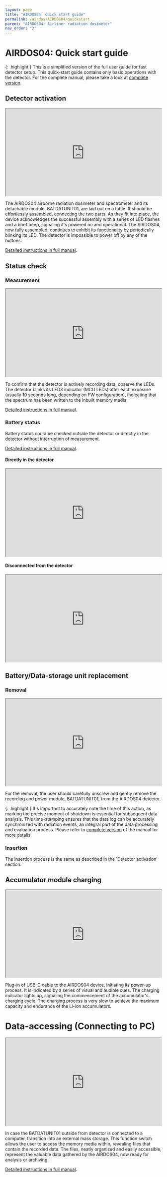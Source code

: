 ```yaml
---
layout: page
title: "AIRDOS04: Quick start guide"
permalink: /airdos/AIRDOS04/quickstart
parent: "AIRDOS04: Airliner radiation dosimeter"
nav_order: "2"
---
```


# AIRDOS04: Quick start guide

{: .highlight }
This is a simplified version of the full user guide for fast detector setup. This quick-start guide contains only basic operations with the detector. For the complete manual, please take a look at [complete version](./manual).


## Detector activation

 <div style="width:100%; padding-top: 56.25%;position: relative;overflow: hidden;">
   <iframe style="width: 100%;height: 100%;position: absolute;top: 0;left: 0;" src="https://www.youtube.com/embed/5E_j_orvsTs?loop=1">
   </iframe>
 </div>

The AIRDOS04 airborne radiation dosimeter and spectrometer and its detachable module, BATDATUNIT01, are laid out on a table. It should be effortlessly assembled, connecting the two parts. As they fit into place, the device acknowledges the successful assembly with a series of LED flashes and a brief beep, signaling it's powered on and operational. The AIRDOS04, now fully assembled, continues to exhibit its functionality by periodically blinking its LED. The detector is impossible to power off by any of the buttons.

[Detailed instructions in full manual]({{site.baseurl}}/airdos/AIRDOS04#detector-power-up).

## Status check

### Measurement

 <div style="width:100%; padding-top: 56.25%;position: relative;overflow: hidden;">
   <iframe style="width: 100%;height: 100%;position: absolute;top: 0;left: 0;" src="https://www.youtube.com/embed/OLHI1WTeeHw?loop=1">
   </iframe>
 </div>

To confirm that the detector is actively recording data, observe the LEDs. The detector blinks its LED3 indicator (MCU LEDs) after each exposure (usually 10 seconds long, depending on FW configuration), indicating that the spectrum has been written to the inbuilt memory media.

[Detailed instructions in full manual]({{site.baseurl}}/airdos/AIRDOS04#status-indicator-description).

### Battery status

Battery status could be checked outside the detector or directly in the detector without interruption of measurement.

[Detailed instructions in full manual]({{site.baseurl}}/airdos/AIRDOS04#status-indicator-description).

#### Directly in the detector

 <div style="width:100%; padding-top: 56.25%;position: relative;overflow: hidden;">
   <iframe style="width: 100%;height: 100%;position: absolute;top: 0;left: 0;" src="https://www.youtube.com/embed/BMAA3ZnrR8o?loop=1">
   </iframe>
 </div>

#### Disconnected from the detector

 <div style="width:100%; padding-top: 56.25%;position: relative;overflow: hidden;">
   <iframe style="width: 100%;height: 100%;position: absolute;top: 0;left: 0;" src="https://www.youtube.com/embed/BRZ_Ix2QTNE?loop=1">
   </iframe>
 </div>


## Battery/Data-storage unit replacement

### Removal

 <div style="width:100%; padding-top: 56.25%;position: relative;overflow: hidden;">
   <iframe style="width: 100%;height: 100%;position: absolute;top: 0;left: 0;" src="https://www.youtube.com/embed/jfwqo6pnUCM?loop=1">
   </iframe>
 </div>

For the removal, the user should carefully unscrew and gently remove the recording and power module, BATDATUNIT01, from the AIRDOS04 detector.

{: .highlight }
It's important to accurately note the time of this action, as marking the precise moment of shutdown is essential for subsequent data analysis. This time-stamping ensures that the data log can be accurately synchronized with radiation events, an integral part of the data processing and evaluation process. Please refer to [complete version](./AIRDOS04#replacing-the-digital-part-of-the-detector) of the manual for more details.

### Insertion

The insertion process is the same as described in the 'Detector activation' section.

## Accumulator module charging

 <div style="width:100%; padding-top: 56.25%;position: relative;overflow: hidden;">
   <iframe style="width: 100%;height: 100%;position: absolute;top: 0;left: 0;" src="https://www.youtube.com/embed/qtMtmowHTfo?loop=1">
   </iframe>
 </div>

Plug-in of USB-C cable to the AIRDOS04 device, initiating its power-up process. It is indicated by a series of visual and audible cues. The charging indicator lights up, signaling the commencement of the accumulator's charging cycle. The charging process is very slow to achieve the maximum capacity and endurance of the Li-ion accumulators.

# Data-accessing (Connecting to PC)

 <div style="width:100%; padding-top: 56.25%;position: relative;overflow: hidden;">
   <iframe style="width: 100%;height: 100%;position: absolute;top: 0;left: 0;" src="https://www.youtube.com/embed/uuGJzn98xzY?loop=1">
   </iframe>
 </div>

In case the BATDATUNIT01 outside from detector is connected to a computer, transition into an external mass storage. This function switch allows the user to access the memory media within, revealing files that contain the recorded data. The files, neatly organized and easily accessible, represent the valuable data gathered by the AIRDOS04, now ready for analysis or archiving.


[Detailed instructions in full manual]({{site.baseurl}}/airdos/AIRDOS04/manual#downloading-recorded-data-to-a-users-computer).
